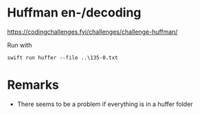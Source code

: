 # Huffman en-/decoding
https://codingchallenges.fyi/challenges/challenge-huffman/

Run with
```shell
swift run huffer --file ..\135-0.txt
```

# Remarks
- There seems to be a problem if everything is in a huffer folder
